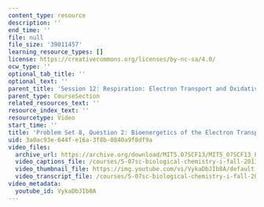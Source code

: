```yaml
---
content_type: resource
description: ''
end_time: ''
file: null
file_size: '39011457'
learning_resource_types: []
license: https://creativecommons.org/licenses/by-nc-sa/4.0/
ocw_type: ''
optional_tab_title: ''
optional_text: ''
parent_title: 'Session 12: Respiration: Electron Transport and Oxidative Phosphorylation'
parent_type: CourseSection
related_resources_text: ''
resource_index_text: ''
resourcetype: Video
start_time: ''
title: 'Problem Set 8, Question 2: Bioenergetics of the Electron Transport Chain'
uid: 3a0ac93e-644f-e16a-3f8b-0840a9f8df9a
video_files:
  archive_url: https://archive.org/download/MIT5.07SCF13/MIT5_07SCF13_Pset8_Q2_300k.mp4
  video_captions_file: /courses/5-07sc-biological-chemistry-i-fall-2013/01a3981eedb05961aff512de814fad01_VykaDbJIb8A.vtt
  video_thumbnail_file: https://img.youtube.com/vi/VykaDbJIb8A/default.jpg
  video_transcript_file: /courses/5-07sc-biological-chemistry-i-fall-2013/cc0ec6d9876f979adc30ea92afbd1523_VykaDbJIb8A.pdf
video_metadata:
  youtube_id: VykaDbJIb8A
---
```

